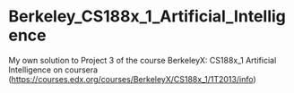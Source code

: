 # Berkeley_CS188x_1_Artificial_Intelligence
My own solution to Project 3 of the course BerkeleyX: CS188x_1 Artificial Intelligence on coursera (https://courses.edx.org/courses/BerkeleyX/CS188x_1/1T2013/info)
